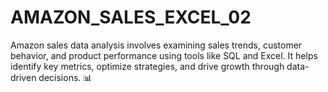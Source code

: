# AMAZON_SALES_EXCEL_02
Amazon sales data analysis involves examining sales trends, customer behavior, and product performance using tools like SQL and Excel. It helps identify key metrics, optimize strategies, and drive growth through data-driven decisions. 📊  
